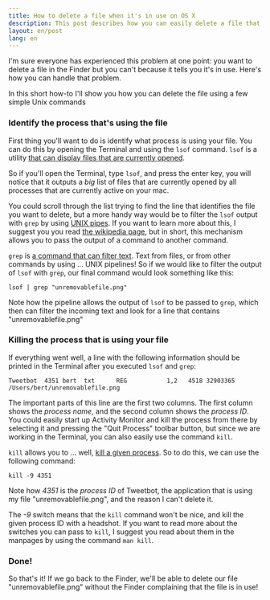 ```yaml
---
title: How to delete a file when it's in use on OS X
description: This post describes how you can easily delete a file that's in use on Mac OS X using a few simple terminal commands
layout: en/post
lang: en
---
```

I'm sure everyone has experienced this problem at one point: you want to delete a file in the Finder but you can't because it tells you it's in use. Here's how you can handle that problem.

In this short how-to I'll show you how you can delete the file using a few simple Unix commands

### Identify the process that's using the file

First thing you'll want to do is identify what process is using your file. You can do this by opening the Terminal and using the `lsof` command. `lsof` is a utility [that can display files that are currently opened](http://en.wikipedia.org/wiki/Lsof).

So if you'll open the Terminal, type `lsof`, and press the enter key, you will notice that it outputs a *big* list of files that are currently opened by all processes that are currently active on your mac.

You could scroll through the list trying to find the line that identifies the file you want to delete, but a more handy way would be to filter the `lsof` output with `grep` by using [UNIX pipes](http://en.wikipedia.org/wiki/Pipeline_(Unix)). If you want to learn more about this, I suggest you you read [the wikipedia page](http://en.wikipedia.org/wiki/Pipeline_(Unix)), but in short, this mechanism allows you to pass the output of a command to another command.

`grep` is [a command that can filter text](http://en.wikipedia.org/wiki/Grep). Text from files, or from other commands by using ... UNIX pipelines! So if we would like to filter the output of `lsof` with `grep`, our final command would look something like this:

    lsof | grep "unremovablefile.png"

Note how the pipeline allows the output of `lsof` to be passed to `grep`, which then can filter the incoming text and look for a line that contains "unremovablefile.png"

### Killing the process that is using your file

If everything went well, a line with the following information should be printed in the Terminal after you executed `lsof` and `grep`:

    Tweetbot  4351 bert  txt      REG           1,2   4518 32903365 /Users/bert/unremovablefile.png

The important parts of this line are the first two columns. The first column shows the *process name*, and the second column shows the *process ID*. You could easily start up Activity Monitor and kill the process from there by selecting it and pressing the "Quit Process" toolbar button, but since we are working in the Terminal, you can also easily use the command `kill`.

`kill` allows you to ... well, [kill a given process](http://en.wikipedia.org/wiki/Kill_(command)). So to do this, we can use the following command:

    kill -9 4351

Note how *4351* is the *process ID* of Tweetbot, the application that is using my file "unremovablefile.png", and the reason I can't delete it.

The *-9* switch means that the `kill` command won't be nice, and kill the given process ID with a headshot. If you want to read more about the switches you can pass to `kill`, I suggest you read about them in the manpages by using the command `man kill`.

### Done!

So that's it! If we go back to the Finder, we'll be able to delete our file "unremovablefile.png" without the Finder complaining that the file is in use!
